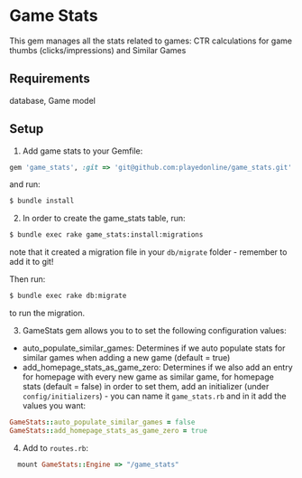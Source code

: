 # Game Stats

This gem manages all the stats related to games:
CTR calculations for game thumbs (clicks/impressions) and Similar Games

## Requirements

database, Game model

## Setup

1. Add game stats to your Gemfile:

``` ruby
gem 'game_stats', :git => 'git@github.com:playedonline/game_stats.git'
```

and run:

```bash
$ bundle install
```

2. In order to create the game_stats table, run:

```bash
$ bundle exec rake game_stats:install:migrations
```
note that it created a migration file in your `db/migrate` folder - remember to add it to git!

Then run:

```bash
$ bundle exec rake db:migrate
```
to run the migration.

3. GameStats gem allows you to to set the following configuration values:
- auto_populate_similar_games: Determines if we auto populate stats for similar games when adding a new game (default = true)
- add_homepage_stats_as_game_zero: Determines if we also add an entry for homepage with every new game as similar game, for homepage stats (default = false)
in order to set them, add an initializer (under `config/initializers`) - you can name it `game_stats.rb` and in it add the values you want:

``` ruby
GameStats::auto_populate_similar_games = false
GameStats::add_homepage_stats_as_game_zero = true
```

4. Add to `routes.rb`:

``` ruby
  mount GameStats::Engine => "/game_stats"
```